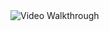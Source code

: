 <img src='https://imgur.com/gallery/communityboard-gif-HBsfkp8' title='Video Walkthrough' width='' alt='Video Walkthrough' />
